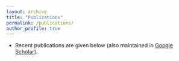 ```yaml
---
layout: archive
title: "Publications"
permalink: /publications/
author_profile: true
---
```


* Recent publications are given below (also maintained in [Google Scholar](https://scholar.google.com/citations?hl=en&user=2hNUWBEAAAAJ)).

